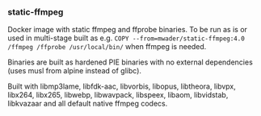### static-ffmpeg

Docker image with static ffmpeg and ffprobe binaries. To be run as is or used in
multi-stage built as e.g. `COPY --from=mwader/static-ffmpeg:4.0 /ffmpeg /ffprobe /usr/local/bin/`
when ffmpeg is needed.

Binaries are built as hardened PIE binaries with no external dependencies (uses musl from alpine
instead of glibc).

Built with
libmp3lame,
libfdk-aac,
libvorbis,
libopus,
libtheora,
libvpx,
libx264,
libx265,
libwebp,
libwavpack,
libspeex,
libaom,
libvidstab,
libkvazaar
and all default native ffmpeg codecs.
